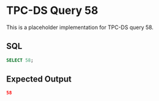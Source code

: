 # TPC-DS Query 58

This is a placeholder implementation for TPC-DS query 58.

## SQL
```sql
SELECT 58;
```

## Expected Output
```json
58
```
